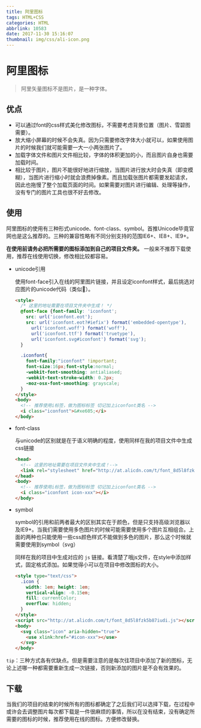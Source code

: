 ```yaml
---
title: 阿里图标
tags: HTML+CSS
categories: HTML
abbrlink: 10583
date: 2017-11-30 15:16:07
thumbnail: img/css/ali-icon.png
---
```


<!-- ![阿里图标](/img/css/ali-icon.png)-->

<!-- more -->



# 阿里图标

> 阿里矢量图标不是图片，是一种字体。



## 优点

* 可以通过font的css样式美化修改图标，不需要考虑背景位置（图片、雪碧图需要）。
* 放大缩小屏幕的时候不会失真。因为只需要修改字体大小就可以，如果使用图片的时候我们就可能需要一大一小两张图片了。
* 加载字体文件和图片文件相比较，字体的体积更加的小，而且图片自身也需要加载时间。
* 相比较于图片，图片不能很好地进行缩放，当图片进行放大时会失真（即变模糊），当图片进行缩小时就会浪费掉像素。而且加载张图片都需要发起请求，因此也拖慢了整个加载页面的时间。如果需要对图片进行编辑、处理等操作，没有专门的图片工具也很不好去修改。




## 使用

阿里图标的使用有三种形式unicode、font-class、symbol。首推Unicode毕竟官网也是这么推荐的。三种的兼容性略有不同分别支持的范围IE6+、IE8+、IE9+。

**在使用前请务必把所需要的图标添加到自己的项目文件夹。** 一般来不推荐下载使用，推荐在线使用切换，修改相比较都容易。

* unicode引用

  使用font-face引入在线的阿里图片链接，并且设定iconfont样式，最后挑选对应图片的unicode代码（类似&#xe666;）。

  ```html
  <style>
    /* 这里的地址需要在项目文件夹中生成！ */
    @font-face {font-family: 'iconfont';
      src: url('iconfont.eot');
      src: url('iconfont.eot?#iefix') format('embedded-opentype'),
        url('iconfont.woff') format('woff'),
        url('iconfont.ttf') format('truetype'),
        url('iconfont.svg#iconfont') format('svg');
    }

    .iconfont{
      font-family:"iconfont" !important;
      font-size:16px;font-style:normal;
      -webkit-font-smoothing: antialiased;
      -webkit-text-stroke-width: 0.2px;
      -moz-osx-font-smoothing: grayscale;
    }
  </style>
  <body>
    <!-- 推荐使用i标签，做为图标标签 切记加上iconfont类名 -->
    <i class="iconfont">&#xe605;</i>
  </body>
  ```

* font-class

  与unicode的区别就是在于语义明确的程度，使用同样在我的项目文件中生成css链接

  ```html
  <head>
    <!-- 这里的地址需要在项目文件夹中生成！-->
    <link rel="stylesheet" href="http://at.alicdn.com/t/font_8d5l8fzk5b87iudi.css">
  </head>
  <body>
    <!-- 推荐使用i标签，做为图标标签 切记加上iconfont类名 -->
    <i class="iconfont icon-xxx"></i>
  </body>
  ```

* symbol

  symbol的引用和前两者最大的区别其实在于颜色，但是只支持高级浏览器以及IE9+。当我们需要使用多色图片的时候可能需要使用多个图片互相组合。上面的两种也只能使用一些css颜色样式不能做到多色的图片，那么这个时候就需要使用到symbol（svg）

  同样在我的项目中生成对应的 `js` 链接。看清楚了哦js文件，在style中添加样式，固定格式添加。如果觉得小可以在项目中修改图标的大小。

  ```html
  <style type="text/css">
    .icon {
      width: 1em; height: 1em;
      vertical-align: -0.15em;
      fill: currentColor;
      overflow: hidden;
    }
  </style>
  <script src="http://at.alicdn.com/t/font_8d5l8fzk5b87iudi.js"></script>
  <body>
    <svg class="icon" aria-hidden="true">
      <use xlink:href="#icon-xxx"></use>
    </svg>
  </body>
  ```



`tip`：三种方式各有优缺点。但是需要注意的是每次往项目中添加了新的图标，无论上述哪一种都需要重新生成一次链接，否则新添加的图片是不会有效果的。



## 下载

当我们的项目的结束的时候所有的图标都确定了之后我们可以选择下载，在过程中或许会去调整图片每次都下载是一件很麻烦的事情，所以在没有结束，没有确定所需要的图标的时候，推荐使用在线的图标。方便修改替换。